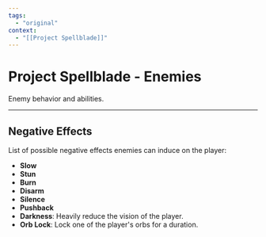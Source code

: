 ```yaml
---
tags:
  - "original"
context:
  - "[[Project Spellblade]]"
---
```


# Project Spellblade - Enemies

Enemy behavior and abilities.

---

## Negative Effects

List of possible negative effects enemies can induce on the player:

- **Slow**
- **Stun**
- **Burn**
- **Disarm**
- **Silence**
- **Pushback**
- **Darkness**: Heavily reduce the vision of the player.
- **Orb Lock**: Lock one of the player's orbs for a duration.

